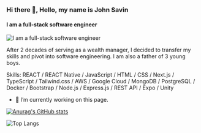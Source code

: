 ### Hi there 👋, Hello, my name is John Savin
#### I am a full-stack software engineer
![I am a full-stack software engineer](https://arturssmirnovs.github.io/github-profile-readme-generator/images/banner.png)

After 2 decades of serving as a wealth manager, I decided to transfer my skills and pivot into software engineering. I am also a father of 3 young boys. 

Skills: REACT / REACT Native / JavaScript / HTML / CSS / Next.js / TypeScript / Tailwind.css / AWS / Google Cloud / MongoDB / PostgreSQL / Docker / Bootstrap / Node.js / Express.js / REST API / Expo / Unity 

- 🔭 I’m currently working on this page. 






[![Anurag's GitHub stats](https://github-readme-stats.vercel.app/api?username=johnhsavin&theme=transparent)](https://github.com/johnhsavin/github-readme-stats)


![Top Langs](https://github-readme-stats.vercel.app/api/top-langs/?username=anuraghazra&layout=compact&theme=transparent)
